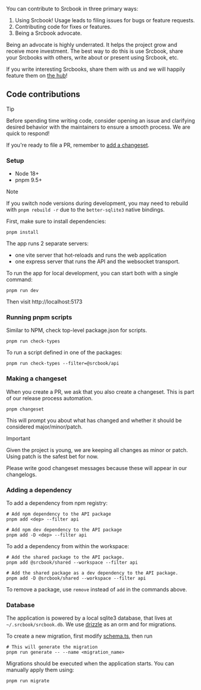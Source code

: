 You can contribute to Srcbook in three primary ways:

1. Using Srcbook! Usage leads to filing issues for bugs or feature requests.
2. Contributing code for fixes or features.
3. Being a Srcbook advocate.

Being an advocate is highly underrated. It helps the project grow and receive more investment. The best way to do this is use Srcbook, share your Srcbooks with others, write about or present using Srcbook, etc.

If you write interesting Srcbooks, share them with us and we will happily feature them on [the hub](https://hub.srcbook.com)!

## Code contributions

> [!TIP]
> Before spending time writing code, consider opening an issue and clarifying desired behavior with the maintainers to ensure a smooth process. We are quick to respond!

If you're ready to file a PR, remember to [add a changeset](#making-a-changeset).

### Setup

- Node 18+
- pnpm 9.5+

> [!NOTE]
> If you switch node versions during development, you may need to rebuild with `pnpm rebuild -r` due to the `better-sqlite3` native bindings.

First, make sure to install dependencies:

```shell
pnpm install
```

The app runs 2 separate servers:

- one vite server that hot-reloads and runs the web application
- one express server that runs the API and the websocket transport.

To run the app for local development, you can start both with a single command:

```shell
pnpm run dev
```

Then visit http://localhost:5173

### Running pnpm scripts

Similar to NPM, check top-level package.json for scripts.

```shell
pnpm run check-types
```

To run a script defined in one of the packages:

```shell
pnpm run check-types --filter=@srcbook/api
```

### Making a changeset

When you create a PR, we ask that you also create a changeset. This is part of our release process automation.

```shell
pnpm changeset
```

This will prompt you about what has changed and whether it should be considered major/minor/patch.

> [!IMPORTANT]  
> Given the project is young, we are keeping all changes as minor or patch. Using patch is the safest bet for now.

Please write good changeset messages because these will appear in our changelogs.

### Adding a dependency

To add a dependency from npm registry:

```shell
# Add npm dependency to the API package
pnpm add <dep> --filter api

# Add npm dev dependency to the API package
pnpm add -D <dep> --filter api
```

To add a dependency from within the workspace:

```shell
# Add the shared package to the API package.
pnpm add @srcbook/shared --workspace --filter api

# Add the shared package as a dev dependency to the API package.
pnpm add -D @srcbook/shared --workspace --filter api
```

To remove a package, use `remove` instead of `add` in the commands above.

### Database

The application is powered by a local sqlite3 database, that lives at `~/.srcbook/srcbook.db`. We use [drizzle](https://orm.drizzle.team/) as an orm and for migrations.

To create a new migration, first modify [schema.ts](./packages/api/db/schema.mts), then run

```shell
# This will generate the migration
pnpm run generate -- --name <migration_name>
```

Migrations should be executed when the application starts. You can manually apply them using:

```shell
pnpm run migrate
```
